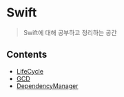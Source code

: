 # Swift

> Swift에 대해 공부하고 정리하는 공간



## Contents

- [LifeCycle](https://github.com/JoongChangYang/TIL/tree/master/Swift/LifeCycle)
- [GCD](https://github.com/JoongChangYang/TIL/tree/master/Swift/GCD)
- [DependencyManager](https://github.com/JoongChangYang/TIL/tree/master/Swift/DependencyManager)
